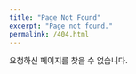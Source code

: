 ```yaml
---
title: "Page Not Found"
excerpt: "Page not found."
permalink: /404.html
---
```


요청하신 페이지를 찾을 수 없습니다.
